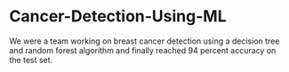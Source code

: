 # Cancer-Detection-Using-ML
We were a team working on breast cancer detection using a decision tree and random forest algorithm and finally reached 94 percent accuracy on the test set.

